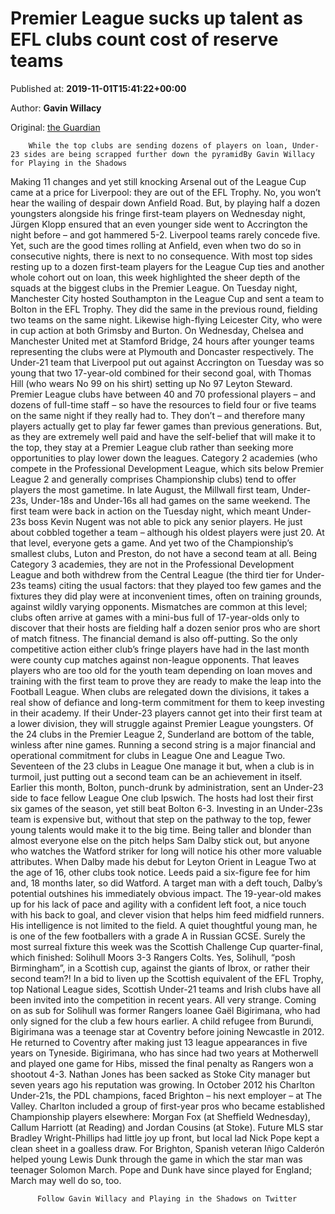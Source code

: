 
# Premier League sucks up talent as EFL clubs count cost of reserve teams

Published at: **2019-11-01T15:41:22+00:00**

Author: **Gavin Willacy**

Original: [the Guardian](https://www.theguardian.com/football/2019/nov/01/premier-league-talent-efl-clubs-reserve-teams)


        While the top clubs are sending dozens of players on loan, Under-23 sides are being scrapped further down the pyramidBy Gavin Willacy for Playing in the Shadows
      
Making 11 changes and yet still knocking Arsenal out of the League Cup came at a price for Liverpool: they are out of the EFL Trophy. No, you won’t hear the wailing of despair down Anfield Road. But, by playing half a dozen youngsters alongside his fringe first-team players on Wednesday night, Jürgen Klopp ensured that an even younger side went to Accrington the night before – and got hammered 5-2. Liverpool teams rarely concede five. Yet, such are the good times rolling at Anfield, even when two do so in consecutive nights, there is next to no consequence.
With most top sides resting up to a dozen first-team players for the League Cup ties and another whole cohort out on loan, this week highlighted the sheer depth of the squads at the biggest clubs in the Premier League. On Tuesday night, Manchester City hosted Southampton in the League Cup and sent a team to Bolton in the EFL Trophy. They did the same in the previous round, fielding two teams on the same night. Likewise high-flying Leicester City, who were in cup action at both Grimsby and Burton. On Wednesday, Chelsea and Manchester United met at Stamford Bridge, 24 hours after younger teams representing the clubs were at Plymouth and Doncaster respectively.
The Under-21 team that Liverpool put out against Accrington on Tuesday was so young that two 17-year-old combined for their second goal, with Thomas Hill (who wears No 99 on his shirt) setting up No 97 Leyton Steward.
Premier League clubs have between 40 and 70 professional players – and dozens of full-time staff – so have the resources to field four or five teams on the same night if they really had to. They don’t – and therefore many players actually get to play far fewer games than previous generations. But, as they are extremely well paid and have the self-belief that will make it to the top, they stay at a Premier League club rather than seeking more opportunities to play lower down the leagues.
Category 2 academies (who compete in the Professional Development League, which sits below Premier League 2 and generally comprises Championship clubs) tend to offer players the most gametime. In late August, the Millwall first team, Under-23s, Under-18s and Under-16s all had games on the same weekend. The first team were back in action on the Tuesday night, which meant Under-23s boss Kevin Nugent was not able to pick any senior players. He just about cobbled together a team – although his oldest players were just 20. At that level, everyone gets a game.
And yet two of the Championship’s smallest clubs, Luton and Preston, do not have a second team at all. Being Category 3 academies, they are not in the Professional Development League and both withdrew from the Central League (the third tier for Under-23s teams) citing the usual factors: that they played too few games and the fixtures they did play were at inconvenient times, often on training grounds, against wildly varying opponents.
Mismatches are common at this level; clubs often arrive at games with a mini-bus full of 17-year-olds only to discover that their hosts are fielding half a dozen senior pros who are short of match fitness. The financial demand is also off-putting.
So the only competitive action either club’s fringe players have had in the last month were county cup matches against non-league opponents. That leaves players who are too old for the youth team depending on loan moves and training with the first team to prove they are ready to make the leap into the Football League.
When clubs are relegated down the divisions, it takes a real show of defiance and long-term commitment for them to keep investing in their academy. If their Under-23 players cannot get into their first team at a lower division, they will struggle against Premier League youngsters. Of the 24 clubs in the Premier League 2, Sunderland are bottom of the table, winless after nine games.
Running a second string is a major financial and operational commitment for clubs in League One and League Two. Seventeen of the 23 clubs in League One manage it but, when a club is in turmoil, just putting out a second team can be an achievement in itself. Earlier this month, Bolton, punch-drunk by administration, sent an Under-23 side to face fellow League One club Ipswich. The hosts had lost their first six games of the season, yet still beat Bolton 6-3. Investing in an Under-23s team is expensive but, without that step on the pathway to the top, fewer young talents would make it to the big time.
Being taller and blonder than almost everyone else on the pitch helps Sam Dalby stick out, but anyone who watches the Watford striker for long will notice his other more valuable attributes. When Dalby made his debut for Leyton Orient in League Two at the age of 16, other clubs took notice. Leeds paid a six-figure fee for him and, 18 months later, so did Watford.
A target man with a deft touch, Dalby’s potential outshines his immediately obvious impact. The 19-year-old makes up for his lack of pace and agility with a confident left foot, a nice touch with his back to goal, and clever vision that helps him feed midfield runners. His intelligence is not limited to the field. A quiet thoughtful young man, he is one of the few footballers with a grade A in Russian GCSE.
Surely the most surreal fixture this week was the Scottish Challenge Cup quarter-final, which finished: Solihull Moors 3-3 Rangers Colts. Yes, Solihull, “posh Birmingham”, in a Scottish cup, against the giants of Ibrox, or rather their second team?! In a bid to liven up the Scottish equivalent of the EFL Trophy, top National League sides, Scottish Under-21 teams and Irish clubs have all been invited into the competition in recent years. All very strange.
Coming on as sub for Solihull was former Rangers loanee Gaël Bigirimana, who had only signed for the club a few hours earlier. A child refugee from Burundi, Bigirimana was a teenage star at Coventry before joining Newcastle in 2012. He returned to Coventry after making just 13 league appearances in five years on Tyneside. Bigirimana, who has since had two years at Motherwell and played one game for Hibs, missed the final penalty as Rangers won a shootout 4-3.
Nathan Jones has been sacked as Stoke City manager but seven years ago his reputation was growing. In October 2012 his Charlton Under-21s, the PDL champions, faced Brighton – his next employer – at The Valley. Charlton included a group of first-year pros who became established Championship players elsewhere: Morgan Fox (at Sheffield Wednesday), Callum Harriott (at Reading) and Jordan Cousins (at Stoke).
Future MLS star Bradley Wright-Phillips had little joy up front, but local lad Nick Pope kept a clean sheet in a goalless draw. For Brighton, Spanish veteran Iñigo Calderón helped young Lewis Dunk through the game in which the star man was teenager Solomon March. Pope and Dunk have since played for England; March may well do so, too.

        
          Follow Gavin Willacy and Playing in the Shadows on Twitter
        
      
